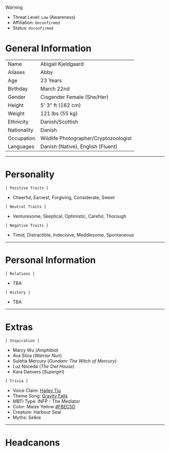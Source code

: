 > [!warning] 
>- Threat Level: `Low` (Awareness)
>- Affiliation: `Unconfirmed`
>- Status: `Unconfirmed`

# General Information

|             |                                       |
| ----------- | ------------------------------------- |
| Name        | Abigail Kjeldgaard                    |
| Aliases     | Abby                                  |
| Age         | 23 Years                              |
| Birthday    | March 22nd                            |
| Gender      | Cisgender Female (She/Her)            |
| Height      | 5' 3" ft (162 cm)                     |
| Weight      | 121 lbs (55 kg)                       |
| Ethnicity   | Danish/Scottish                       |
| Nationality | Danish                                |
| Occupation  | Wildlife Photographer/Cryptozoologist |
| Languages   | Danish (Native), English (Fluent)     |

---
# Personality

`[ Positive Traits ]` 
- Cheerful, Earnest, Forgiving, Considerate, Sweet

`[ Neutral Traits ]`
- Venturesome, Skeptical, Optimistic, Careful, Thorough 

`[ Negative Traits ]`
- Timid, Distractible, Indecisive, Meddlesome, Spontaneous 

---
# Personal Information

`[ Relations ]`
- TBA

`[ History ]`
- TBA

---
# Extras

`[ Inspiration ]`
- Marcy Wu (*Amphibia*)
- Ava Silva (*Warrior Nun*)
- Suletta Mercury (*Gundam: The Witch of Mercury*)
- Luz Noceda (*The Owl House*)
- Kara Danvers (*Supergirl*)

`[ Trivia ]`
- Voice Claim: [Hailey Tju](https://m.youtube.com/watch?v=7P9mC9JocRk&pp=ygUOYW1waGliaWEgbWFyY3k%3D)
- Theme Song: [Gravity Falls](https://m.youtube.com/watch?v=X2DUpDxFJyg&pp=ygUTZ3Jhdml0eSBmYWxscyB0aGVtZQ%3D%3D)
- MBTI Type: INFP - The Mediator 
- Color: Maize Yellow [#FBEC5D](https://en.m.wikipedia.org/wiki/Maize_(color))
- Creature: Harbour Seal
- Myths: Selkie

---
# Headcanons
